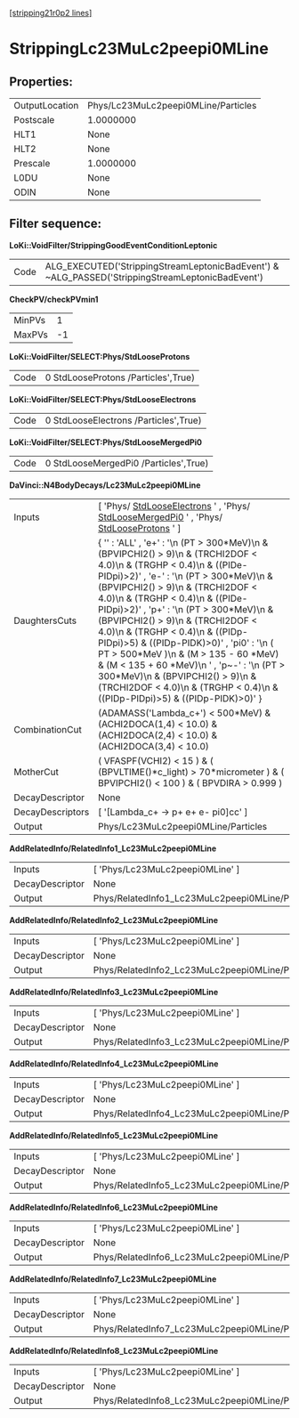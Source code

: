 [[stripping21r0p2 lines]](./stripping21r0p2-index)

# StrippingLc23MuLc2peepi0MLine

## Properties:

|                |                                     |
|----------------|-------------------------------------|
| OutputLocation | Phys/Lc23MuLc2peepi0MLine/Particles |
| Postscale      | 1.0000000                           |
| HLT1           | None                                |
| HLT2           | None                                |
| Prescale       | 1.0000000                           |
| L0DU           | None                                |
| ODIN           | None                                |

## Filter sequence:

**LoKi::VoidFilter/StrippingGoodEventConditionLeptonic**

|      |                                                                                                   |
|------|---------------------------------------------------------------------------------------------------|
| Code | ALG_EXECUTED('StrippingStreamLeptonicBadEvent') & \~ALG_PASSED('StrippingStreamLeptonicBadEvent') |

**CheckPV/checkPVmin1**

|        |     |
|--------|-----|
| MinPVs | 1   |
| MaxPVs | -1  |

**LoKi::VoidFilter/SELECT:Phys/StdLooseProtons**

|      |                                     |
|------|-------------------------------------|
| Code | 0 StdLooseProtons /Particles',True) |

**LoKi::VoidFilter/SELECT:Phys/StdLooseElectrons**

|      |                                       |
|------|---------------------------------------|
| Code | 0 StdLooseElectrons /Particles',True) |

**LoKi::VoidFilter/SELECT:Phys/StdLooseMergedPi0**

|      |                                       |
|------|---------------------------------------|
| Code | 0 StdLooseMergedPi0 /Particles',True) |

**DaVinci::N4BodyDecays/Lc23MuLc2peepi0MLine**

|                  |                                                                                                                                                                                                                                                                                                                                                                                                                                                                                                                                                                                                                                       |
|------------------|---------------------------------------------------------------------------------------------------------------------------------------------------------------------------------------------------------------------------------------------------------------------------------------------------------------------------------------------------------------------------------------------------------------------------------------------------------------------------------------------------------------------------------------------------------------------------------------------------------------------------------------|
| Inputs           | [ 'Phys/ [StdLooseElectrons](./stripping21r0p2-stdlooseelectrons) ' , 'Phys/ [StdLooseMergedPi0](./stripping21r0p2-stdloosemergedpi0) ' , 'Phys/ [StdLooseProtons](./stripping21r0p2-stdlooseprotons) ' ]                                                                                                                                                                                                                                                                                                                                                                                                                           |
| DaughtersCuts    | { '' : 'ALL' , 'e+' : '\n (PT \> 300\*MeV)\n & (BPVIPCHI2() \> 9)\n & (TRCHI2DOF \< 4.0)\n & (TRGHP \< 0.4)\n & ((PIDe-PIDpi)\>2)' , 'e-' : '\n (PT \> 300\*MeV)\n & (BPVIPCHI2() \> 9)\n & (TRCHI2DOF \< 4.0)\n & (TRGHP \< 0.4)\n & ((PIDe-PIDpi)\>2)' , 'p+' : '\n (PT \> 300\*MeV)\n & (BPVIPCHI2() \> 9)\n & (TRCHI2DOF \< 4.0)\n & (TRGHP \< 0.4)\n & ((PIDp-PIDpi)\>5) & ((PIDp-PIDK)\>0)' , 'pi0' : '\n ( PT \> 500\*MeV )\n & (M \> 135 - 60 \*MeV) & (M \< 135 + 60 \*MeV)\n ' , 'p\~-' : '\n (PT \> 300\*MeV)\n & (BPVIPCHI2() \> 9)\n & (TRCHI2DOF \< 4.0)\n & (TRGHP \< 0.4)\n & ((PIDp-PIDpi)\>5) & ((PIDp-PIDK)\>0)' } |
| CombinationCut   | (ADAMASS('Lambda_c+') \< 500\*MeV) & (ACHI2DOCA(1,4) \< 10.0) & (ACHI2DOCA(2,4) \< 10.0) & (ACHI2DOCA(3,4) \< 10.0)                                                                                                                                                                                                                                                                                                                                                                                                                                                                                                                   |
| MotherCut        | ( VFASPF(VCHI2) \< 15 ) & ( (BPVLTIME()\*c_light) \> 70\*micrometer ) & ( BPVIPCHI2() \< 100 ) & ( BPVDIRA \> 0.999 )                                                                                                                                                                                                                                                                                                                                                                                                                                                                                                                 |
| DecayDescriptor  | None                                                                                                                                                                                                                                                                                                                                                                                                                                                                                                                                                                                                                                  |
| DecayDescriptors | [ '[Lambda_c+ -\> p+ e+ e- pi0]cc' ]                                                                                                                                                                                                                                                                                                                                                                                                                                                                                                                                                                                              |
| Output           | Phys/Lc23MuLc2peepi0MLine/Particles                                                                                                                                                                                                                                                                                                                                                                                                                                                                                                                                                                                                   |

**AddRelatedInfo/RelatedInfo1_Lc23MuLc2peepi0MLine**

|                 |                                                  |
|-----------------|--------------------------------------------------|
| Inputs          | [ 'Phys/Lc23MuLc2peepi0MLine' ]                |
| DecayDescriptor | None                                             |
| Output          | Phys/RelatedInfo1_Lc23MuLc2peepi0MLine/Particles |

**AddRelatedInfo/RelatedInfo2_Lc23MuLc2peepi0MLine**

|                 |                                                  |
|-----------------|--------------------------------------------------|
| Inputs          | [ 'Phys/Lc23MuLc2peepi0MLine' ]                |
| DecayDescriptor | None                                             |
| Output          | Phys/RelatedInfo2_Lc23MuLc2peepi0MLine/Particles |

**AddRelatedInfo/RelatedInfo3_Lc23MuLc2peepi0MLine**

|                 |                                                  |
|-----------------|--------------------------------------------------|
| Inputs          | [ 'Phys/Lc23MuLc2peepi0MLine' ]                |
| DecayDescriptor | None                                             |
| Output          | Phys/RelatedInfo3_Lc23MuLc2peepi0MLine/Particles |

**AddRelatedInfo/RelatedInfo4_Lc23MuLc2peepi0MLine**

|                 |                                                  |
|-----------------|--------------------------------------------------|
| Inputs          | [ 'Phys/Lc23MuLc2peepi0MLine' ]                |
| DecayDescriptor | None                                             |
| Output          | Phys/RelatedInfo4_Lc23MuLc2peepi0MLine/Particles |

**AddRelatedInfo/RelatedInfo5_Lc23MuLc2peepi0MLine**

|                 |                                                  |
|-----------------|--------------------------------------------------|
| Inputs          | [ 'Phys/Lc23MuLc2peepi0MLine' ]                |
| DecayDescriptor | None                                             |
| Output          | Phys/RelatedInfo5_Lc23MuLc2peepi0MLine/Particles |

**AddRelatedInfo/RelatedInfo6_Lc23MuLc2peepi0MLine**

|                 |                                                  |
|-----------------|--------------------------------------------------|
| Inputs          | [ 'Phys/Lc23MuLc2peepi0MLine' ]                |
| DecayDescriptor | None                                             |
| Output          | Phys/RelatedInfo6_Lc23MuLc2peepi0MLine/Particles |

**AddRelatedInfo/RelatedInfo7_Lc23MuLc2peepi0MLine**

|                 |                                                  |
|-----------------|--------------------------------------------------|
| Inputs          | [ 'Phys/Lc23MuLc2peepi0MLine' ]                |
| DecayDescriptor | None                                             |
| Output          | Phys/RelatedInfo7_Lc23MuLc2peepi0MLine/Particles |

**AddRelatedInfo/RelatedInfo8_Lc23MuLc2peepi0MLine**

|                 |                                                  |
|-----------------|--------------------------------------------------|
| Inputs          | [ 'Phys/Lc23MuLc2peepi0MLine' ]                |
| DecayDescriptor | None                                             |
| Output          | Phys/RelatedInfo8_Lc23MuLc2peepi0MLine/Particles |
